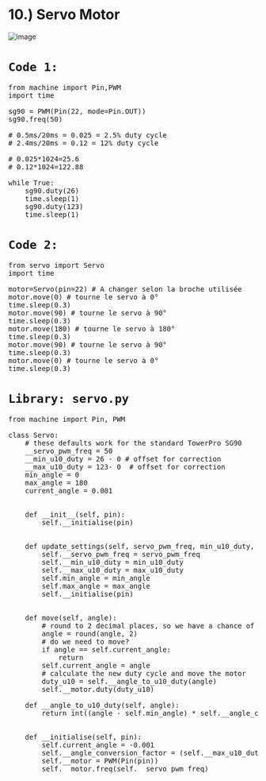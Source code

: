 <div class='jumbotron alert-success'><h1>10.) Servo Motor</h1></div>

![image](https://github.com/MuhammadRaheelNaseem/Learn-IoT-With-Esp32-Esp8266-By-Raheel/assets/63813881/6c4c0d06-ea17-4dd4-b9bc-81b966f96550)

# `Code 1:`
<pre>
from machine import Pin,PWM
import time

sg90 = PWM(Pin(22, mode=Pin.OUT))
sg90.freq(50)

# 0.5ms/20ms = 0.025 = 2.5% duty cycle
# 2.4ms/20ms = 0.12 = 12% duty cycle

# 0.025*1024=25.6
# 0.12*1024=122.88

while True:
    sg90.duty(26)
    time.sleep(1)
    sg90.duty(123)
    time.sleep(1)
</pre>

# `Code 2:`
<pre>
from servo import Servo
import time

motor=Servo(pin=22) # A changer selon la broche utilisée
motor.move(0) # tourne le servo à 0°
time.sleep(0.3)
motor.move(90) # tourne le servo à 90°
time.sleep(0.3)
motor.move(180) # tourne le servo à 180°
time.sleep(0.3)
motor.move(90) # tourne le servo à 90°
time.sleep(0.3)
motor.move(0) # tourne le servo à 0°
time.sleep(0.3)
</pre>

# `Library: servo.py`
<pre>
from machine import Pin, PWM

class Servo:
    # these defaults work for the standard TowerPro SG90
    __servo_pwm_freq = 50
    __min_u10_duty = 26 - 0 # offset for correction
    __max_u10_duty = 123- 0  # offset for correction
    min_angle = 0
    max_angle = 180
    current_angle = 0.001


    def __init__(self, pin):
        self.__initialise(pin)


    def update_settings(self, servo_pwm_freq, min_u10_duty, max_u10_duty, min_angle, max_angle, pin):
        self.__servo_pwm_freq = servo_pwm_freq
        self.__min_u10_duty = min_u10_duty
        self.__max_u10_duty = max_u10_duty
        self.min_angle = min_angle
        self.max_angle = max_angle
        self.__initialise(pin)


    def move(self, angle):
        # round to 2 decimal places, so we have a chance of reducing unwanted servo adjustments
        angle = round(angle, 2)
        # do we need to move?
        if angle == self.current_angle:
            return
        self.current_angle = angle
        # calculate the new duty cycle and move the motor
        duty_u10 = self.__angle_to_u10_duty(angle)
        self.__motor.duty(duty_u10)

    def __angle_to_u10_duty(self, angle):
        return int((angle - self.min_angle) * self.__angle_conversion_factor) + self.__min_u10_duty


    def __initialise(self, pin):
        self.current_angle = -0.001
        self.__angle_conversion_factor = (self.__max_u10_duty - self.__min_u10_duty) / (self.max_angle - self.min_angle)
        self.__motor = PWM(Pin(pin))
        self.__motor.freq(self.__servo_pwm_freq)
</pre> 
